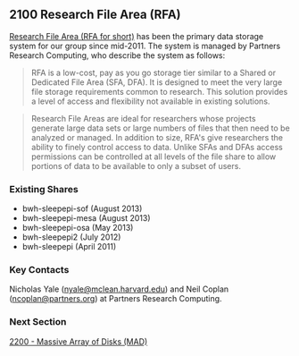 ## 2100 Research File Area (RFA)

[Research File Area (RFA for short)](http://rc.partners.org/storage/rfa) has been the primary data storage system for our group since mid-2011. The system is managed by Partners Research Computing, who describe the system as follows:

> RFA is a low-cost, pay as you go storage tier similar to a Shared or Dedicated File Area (SFA, DFA).  It is designed to meet the very large file storage requirements common to research.  This solution provides a level of access and flexibility not available in existing solutions.

> Research File Areas are ideal for researchers whose projects generate large data sets or large numbers of files that then need to be analyzed or managed. In addition to size, RFA's give researchers the ability to finely control access to data. Unlike SFAs and DFAs access permissions can be controlled at all levels of the file share to allow portions of data to be available to only a subset of users.


### Existing Shares

- bwh-sleepepi-sof (August 2013)
- bwh-sleepepi-mesa (August 2013)
- bwh-sleepepi-osa (May 2013)
- bwh-sleepepi2 (July 2012)
- bwh-sleepepi (April 2011)

### Key Contacts

Nicholas Yale (nyale@mclean.harvard.edu) and Neil Coplan (ncoplan@partners.org) at Partners Research Computing.


### Next Section

[2200 - Massive Array of Disks (MAD)](https://github.com/sleepepi/howto/blob/master/2000-file-storage/2200-massive-array-of-disks-mad.md)
